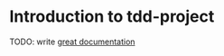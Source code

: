 # Introduction to tdd-project

TODO: write [great documentation](http://jacobian.org/writing/what-to-write/)
